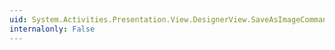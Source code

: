 ```yaml
---
uid: System.Activities.Presentation.View.DesignerView.SaveAsImageCommand
internalonly: False
---
```

